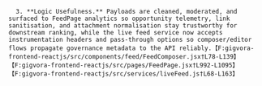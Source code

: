       3. **Logic Usefulness.** Payloads are cleaned, moderated, and surfaced to FeedPage analytics so opportunity telemetry, link sanitisation, and attachment normalisation stay trustworthy for downstream ranking, while the live feed service now accepts instrumentation headers and pass-through options so composer/editor flows propagate governance metadata to the API reliably.【F:gigvora-frontend-reactjs/src/components/feed/FeedComposer.jsx†L78-L139】【F:gigvora-frontend-reactjs/src/pages/FeedPage.jsx†L992-L1095】【F:gigvora-frontend-reactjs/src/services/liveFeed.js†L68-L163】
